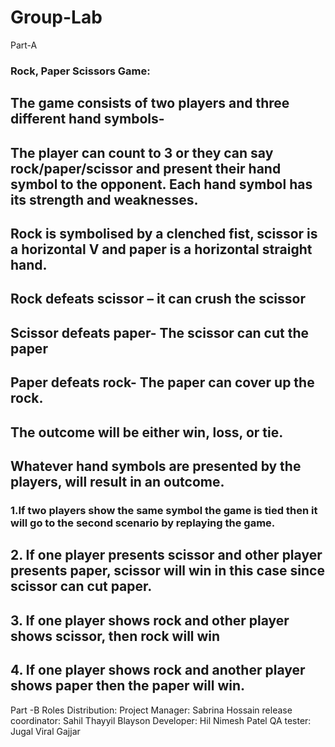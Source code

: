 # Group-Lab

Part-A

### Rock, Paper Scissors Game:
## The game consists of two players and three different hand symbols-
## The player can count to 3 or they can say rock/paper/scissor and present their hand symbol to the opponent. Each hand symbol has its strength and weaknesses.
## Rock is symbolised by a clenched fist, scissor is a horizontal V and paper is a horizontal straight hand.
## Rock defeats scissor – it can crush the scissor 
## Scissor defeats paper- The scissor can cut the paper
## Paper defeats rock- The paper can cover up the rock.
## The outcome will be either win, loss, or tie.
## Whatever hand symbols are presented by the players, will result in an outcome.
### 1.If two players show the same symbol the game is tied then it will go to the second scenario by replaying the game.
## 2. If one player presents scissor and other player presents paper, scissor will win in this case since scissor can cut paper.
## 3. If one player shows rock and other player shows scissor, then rock will win
## 4. If one player shows rock and another player shows paper then the paper will win.

Part -B
Roles Distribution:
Project Manager: Sabrina Hossain
release coordinator: Sahil Thayyil Blayson
Developer: Hil Nimesh Patel 
QA tester:  Jugal Viral Gajjar 
     
     
     
